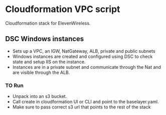 # Cloudformation VPC script
Cloudformation stack for ElevenWireless.


## DSC Windows instances
- Sets up a VPC, an IGW, NatGateway, ALB, private and public subnets
- Windows instances are created and configured using DSC to check state and setup IIS on the instance. 
- Instances are in a private subnet and communicate through the Nat and are visible through the ALB.

### TO Run 
- Unpack into an s3 bucket.
- Call create in cloudformation UI or CLI and point to the baselayer.yaml.
- Make sure to pass correct s3 url that points to the rest of the stack
